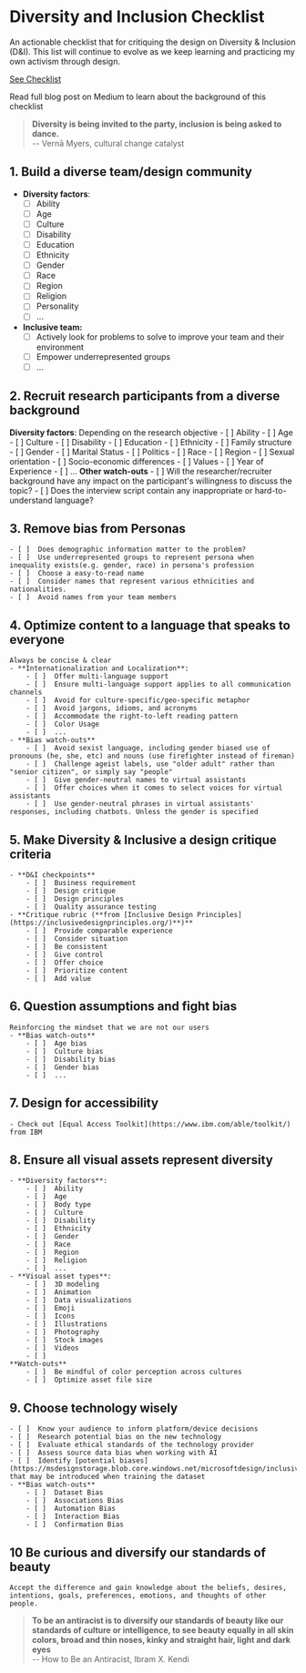 # Diversity and Inclusion Checklist
An actionable checklist that for critiquing the design on Diversity & Inclusion (D&I). This list will continue to evolve as we keep learning and practicing my own activism through design.

[See Checklist](https://xindeling.github.io/Diversity-and-Inclusion-Checklist/)

Read full blog post on Medium to learn about the background of this checklist

> **Diversity is being invited to the party, inclusion is being asked to dance.** \
> -- Vernā Myers, cultural change catalyst

## 1. Build a diverse team/design community
- **Diversity factors**:
    - [ ]  Ability
    - [ ]  Age
    - [ ]  Culture
    - [ ]  Disability
    - [ ]  Education
    - [ ]  Ethnicity
    - [ ]  Gender
    - [ ]  Race
    - [ ]  Region
    - [ ]  Religion
    - [ ]  Personality
    - [ ]  ...
- **Inclusive team:**
    - [ ]  Actively look for problems to solve to improve your team and their environment
    - [ ]  Empower underrepresented groups
    - [ ]  ...

## 2. Recruit research participants from a diverse background
**Diversity factors**:
    Depending on the research objective
    - [ ]  Ability
    - [ ]  Age
    - [ ]  Culture
    - [ ]  Disability
    - [ ]  Education
    - [ ]  Ethnicity
    - [ ]  Family structure
    - [ ]  Gender
    - [ ]  Marital Status
    - [ ]  Politics
    - [ ]  Race
    - [ ]  Region
    - [ ]  Sexual orientation
    - [ ]  Socio-economic differences
    - [ ]  Values
    - [ ]  Year of Experience
    - [ ]  ...
**Other watch-outs**
    - [ ]  Will the researcher/recruiter background have any impact on the participant's willingness to discuss the topic?
    - [ ]  Does the interview script contain any inappropriate or hard-to-understand language?

## 3. Remove bias from Personas
    - [ ]  Does demographic information matter to the problem?
    - [ ]  Use underrepresented groups to represent persona when inequality exists(e.g. gender, race) in persona's profession
    - [ ]  Choose a easy-to-read name
    - [ ]  Consider names that represent various ethnicities and nationalities.
    - [ ]  Avoid names from your team members

## 4. Optimize content to a language that speaks to everyone
    Always be concise & clear
    - **Internationalization and Localization**:
        - [ ]  Offer multi-language support
        - [ ]  Ensure multi-language support applies to all communication channels
        - [ ]  Avoid for culture-specific/geo-specific metaphor
        - [ ]  Avoid jargons, idioms, and acronyms
        - [ ]  Accommodate the right-to-left reading pattern
        - [ ]  Color Usage
        - [ ]  ...
    - **Bias watch-outs**
        - [ ]  Avoid sexist language, including gender biased use of pronouns (he, she, etc) and nouns (use firefighter instead of fireman)
        - [ ]  Challenge ageist labels, use "older adult" rather than "senior citizen", or simply say "people"
        - [ ]  Give gender-neutral names to virtual assistants
        - [ ]  Offer choices when it comes to select voices for virtual assistants
        - [ ]  Use gender-neutral phrases in virtual assistants' responses, including chatbots. Unless the gender is specified
## 5. Make Diversity & Inclusive a design critique criteria
    - **D&I checkpoints**
        - [ ]  Business requirement
        - [ ]  Design critique
        - [ ]  Design principles
        - [ ]  Quality assurance testing
    - **Critique rubric (**from [Inclusive Design Principles](https://inclusivedesignprinciples.org/)**)**
        - [ ]  Provide comparable experience
        - [ ]  Consider situation
        - [ ]  Be consistent
        - [ ]  Give control
        - [ ]  Offer choice
        - [ ]  Prioritize content
        - [ ]  Add value

## 6. Question assumptions and fight bias
    Reinforcing the mindset that we are not our users
    - **Bias watch-outs**
        - [ ]  Age bias
        - [ ]  Culture bias
        - [ ]  Disability bias
        - [ ]  Gender bias
        - [ ]  ...

## 7. Design for accessibility
    - Check out [Equal Access Toolkit](https://www.ibm.com/able/toolkit/) from IBM

## 8. Ensure all visual assets represent diversity
    - **Diversity factors**:
        - [ ]  Ability
        - [ ]  Age
        - [ ]  Body type
        - [ ]  Culture
        - [ ]  Disability
        - [ ]  Ethnicity
        - [ ]  Gender
        - [ ]  Race
        - [ ]  Region
        - [ ]  Religion
        - [ ]  ...
    - **Visual asset types**:
        - [ ]  3D modeling
        - [ ]  Animation
        - [ ]  Data visualizations
        - [ ]  Emoji
        - [ ]  Icons
        - [ ]  Illustrations
        - [ ]  Photography
        - [ ]  Stock images
        - [ ]  Videos
        - [ ]  
    **Watch-outs**
        - [ ]  Be mindful of color perception across cultures
        - [ ]  Optimize asset file size
## 9. Choose technology wisely
    - [ ]  Know your audience to inform platform/device decisions
    - [ ]  Research potential bias on the new technology
    - [ ]  Evaluate ethical standards of the technology provider
    - [ ]  Assess source data bias when working with AI
    - [ ]  Identify [potential biases](https://msdesignstorage.blob.core.windows.net/microsoftdesign/inclusive/InclusiveDesign_InclusiveAI.pdf) that may be introduced when training the dataset
    - **Bias watch-outs**
        - [ ]  Dataset Bias
        - [ ]  Associations Bias
        - [ ]  Automation Bias
        - [ ]  Interaction Bias
        - [ ]  Confirmation Bias
## 10 Be curious and diversify our standards of beauty

    Accept the difference and gain knowledge about the beliefs, desires, intentions, goals, preferences, emotions, and thoughts of other people.

> **To be an antiracist is to diversify our standards of beauty like our standards of culture or intelligence, to see beauty equally in all skin colors, broad and thin noses, kinky and straight hair, light and dark eyes** \
> -- How to Be an Antiracist, Ibram X. Kendi
